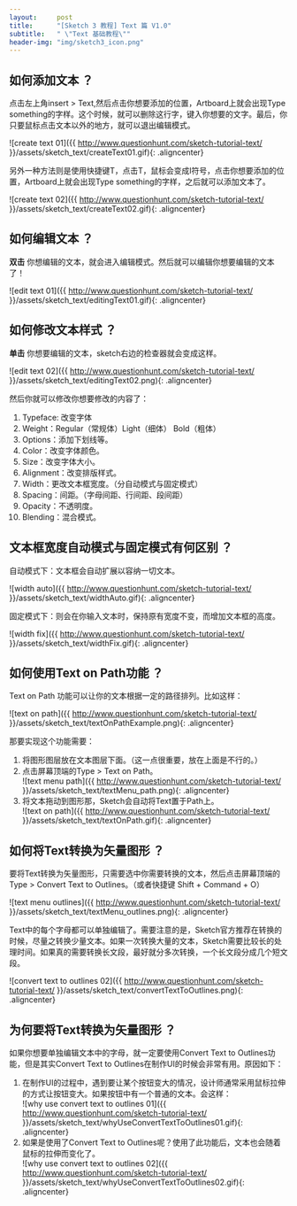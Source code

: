 ```yaml
---
layout:     post
title:      "[Sketch 3 教程] Text 篇 V1.0"
subtitle:   " \"Text 基础教程\""
header-img: "img/sketch3_icon.png"
---
```

## 如何添加文本 ？
点击左上角insert > Text,然后点击你想要添加的位置，Artboard上就会出现Type something的字样。这个时候，就可以删除这行字，键入你想要的文字。最后，你只要鼠标点击文本以外的地方，就可以退出编辑模式。

![create text 01]({{ http://www.questionhunt.com/sketch-tutorial-text/ }}/assets/sketch_text/createText01.gif){: .aligncenter}

另外一种方法则是使用快捷键T，点击T，鼠标会变成I符号，点击你想要添加的位置，Artboard上就会出现Type something的字样，之后就可以添加文本了。

![create text 02]({{ http://www.questionhunt.com/sketch-tutorial-text/ }}/assets/sketch_text/createText02.gif){: .aligncenter}


## 如何编辑文本 ？
**双击** 你想编辑的文本，就会进入编辑模式。然后就可以编辑你想要编辑的文本了！

![edit text 01]({{ http://www.questionhunt.com/sketch-tutorial-text/ }}/assets/sketch_text/editingText01.gif){: .aligncenter}


## 如何修改文本样式 ？
**单击** 你想要编辑的文本，sketch右边的检查器就会变成这样。

![edit text 02]({{ http://www.questionhunt.com/sketch-tutorial-text/ }}/assets/sketch_text/editingText02.png){: .aligncenter}

然后你就可以修改你想要修改的内容了：

1. Typeface: 改变字体
2. Weight：Regular（常规体）Light（细体） Bold（粗体）
3. Options：添加下划线等。
4. Color：改变字体颜色。
5. Size：改变字体大小。
6. Alignment：改变排版样式。
7. Width：更改文本框宽度。（分自动模式与固定模式）
8. Spacing：间距。（字母间距、行间距、段间距）
9. Opacity：不透明度。
10. Blending：混合模式。


## 文本框宽度自动模式与固定模式有何区别 ？
自动模式下：文本框会自动扩展以容纳一切文本。

![width auto]({{ http://www.questionhunt.com/sketch-tutorial-text/ }}/assets/sketch_text/widthAuto.gif){: .aligncenter}

固定模式下：则会在你输入文本时，保持原有宽度不变，而增加文本框的高度。

![width fix]({{ http://www.questionhunt.com/sketch-tutorial-text/ }}/assets/sketch_text/widthFix.gif){: .aligncenter}


## 如何使用Text on Path功能 ？
Text on Path 功能可以让你的文本根据一定的路径排列。比如这样：

![text on path]({{ http://www.questionhunt.com/sketch-tutorial-text/ }}/assets/sketch_text/textOnPathExample.png){: .aligncenter}

那要实现这个功能需要：
1. 将图形图层放在文本图层下面。（这一点很重要，放在上面是不行的。）
2. 点击屏幕顶端的Type > Text on Path。<br/>
![text menu path]({{ http://www.questionhunt.com/sketch-tutorial-text/ }}/assets/sketch_text/textMenu_path.png){: .aligncenter} <br/>
3. 将文本拖动到图形那，Sketch会自动将Text置于Path上。<br/>
![text on path]({{ http://www.questionhunt.com/sketch-tutorial-text/ }}/assets/sketch_text/textOnPath.gif){: .aligncenter}

## 如何将Text转换为矢量图形 ？
要将Text转换为矢量图形，只需要选中你需要转换的文本，然后点击屏幕顶端的Type > Convert Text to Outlines。（或者快捷键 Shift + Command + O）

![text menu outlines]({{ http://www.questionhunt.com/sketch-tutorial-text/ }}/assets/sketch_text/textMenu_outlines.png){: .aligncenter}

Text中的每个字母都可以单独编辑了。需要注意的是，Sketch官方推荐在转换的时候，尽量之转换少量文本。如果一次转换大量的文本，Sketch需要比较长的处理时间。如果真的需要转换长文段，最好就分多次转换，一个长文段分成几个短文段。

![convert text to outlines 02]({{ http://www.questionhunt.com/sketch-tutorial-text/ }}/assets/sketch_text/convertTextToOutlines.png){: .aligncenter}


## 为何要将Text转换为矢量图形 ？
如果你想要单独编辑文本中的字母，就一定要使用Convert Text to Outlines功能，但是其实Convert Text to Outlines在制作UI的时候会非常有用。原因如下：

1. 在制作UI的过程中，遇到要让某个按钮变大的情况，设计师通常采用鼠标拉伸的方式让按钮变大。如果按钮中有一个普通的文本。会这样：<br/>
![why use convert text to outlines 01]({{ http://www.questionhunt.com/sketch-tutorial-text/ }}/assets/sketch_text/whyUseConvertTextToOutlines01.gif){: .aligncenter} <br/>
2. 如果是使用了Convert Text to Outlines呢？使用了此功能后，文本也会随着鼠标的拉伸而变化了。<br/>
![why use convert text to outlines 02]({{ http://www.questionhunt.com/sketch-tutorial-text/ }}/assets/sketch_text/whyUseConvertTextToOutlines02.gif){: .aligncenter}
